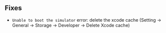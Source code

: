 ## Fixes

- `Unable to boot the simulator` error: delete the xcode cache (Setting -> General -> Storage -> Developer -> Delete Xcode cache)
